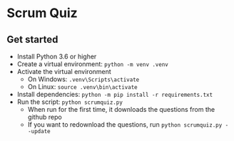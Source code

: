 # Scrum Quiz

## Get started
- Install Python 3.6 or higher
- Create a virtual environment: `python -m venv .venv`
- Activate the virtual environment
    - On Windows: `.venv\Scripts\activate`
    - On Linux: `source .venv\bin\activate`
- Install dependencies: `python -m pip install -r requirements.txt`
- Run the script: `python scrumquiz.py`
    - When run for the first time, it downloads the questions from the github repo
    - If you want to redownload the questions, run `python scrumquiz.py --update`
